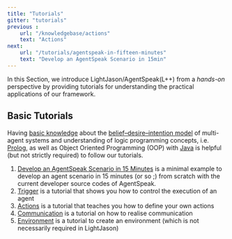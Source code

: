 ```yaml
---
title: "Tutorials"
gitter: "tutorials"
previous :
    url: "/knowledgebase/actions"
    text: "Actions"
next:
    url: "/tutorials/agentspeak-in-fifteen-minutes"
    text: "Develop an AgentSpeak Scenario in 15min"    
---
```


In this Section, we introduce LightJason/AgentSpeak(L++) from a *hands-on* perspective by providing tutorials for understanding the practical applications of our framework.

## Basic Tutorials

Having [basic knowledge](/knowledgebase) about the [belief–desire–intention model](https://en.wikipedia.org/wiki/Belief%E2%80%93desire%E2%80%93intention_software_model) of multi-agent systems and understanding of logic programming concepts, i.e. [Prolog](https://en.wikipedia.org/wiki/Prolog), as well as Object Oriented Programming (OOP) with [Java](https://docs.oracle.com/javase/tutorial/) is helpful (but not strictly required) to follow our tutorials.


1. [Develop an AgentSpeak Scenario in 15 Minutes](agentspeak-in-fifteen-minutes) is a minimal example to develop an agent scenario in 15 minutes (or so ;) from scratch with the current developer source codes of AgentSpeak.
2. [Trigger](trigger) is a tutorial that shows you how to control the execution of an agent
3. [Actions](actions) is a tutorial that teaches you how to define your own actions
4. [Communication](communication) is a tutorial on how to realise communication
5. [Environment](environment) is a tutorial to create an environment (which is not necessarily required in LightJason)

